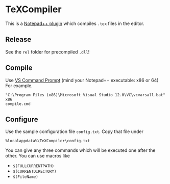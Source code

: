 # TeXCompiler #
This is a [Notepad++ plugin](https://notepad-plus-plus.org/contribute/plugin-howto.html) which compiles `.tex` files in the editor.

## Release ##
See the `rel` folder for precompiled `.dll`!

## Compile ##
Use [VS Command Prompt](https://msdn.microsoft.com/en-us/library/f2ccy3wt.aspx) (mind your Notepad++ executable: x86 or 64)
For example.

    "C:\Program Files (x86)\Microsoft Visual Studio 12.0\VC\vcvarsall.bat" x86
    compile.cmd

## Configure ##
Use the sample configuration file `config.txt`. Copy that file under

    %localappdata%\TeXCompiler\config.txt

You can give any three commands which will be executed one after the other.
You can use macros like
* `$(FULLCURRENTPATH)`
* `$(CURRENTDIRECTORY)`
* `$(FileName)`
